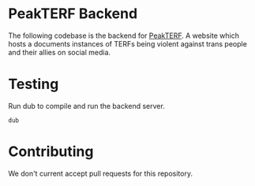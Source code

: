 # PeakTERF Backend
The following codebase is the backend for [PeakTERF](https://peakterf.com).
A website which hosts a documents instances of TERFs being violent against trans people and their allies on social media.

# Testing
Run dub to compile and run the backend server.
```
dub
```

# Contributing
We don't current accept pull requests for this repository.